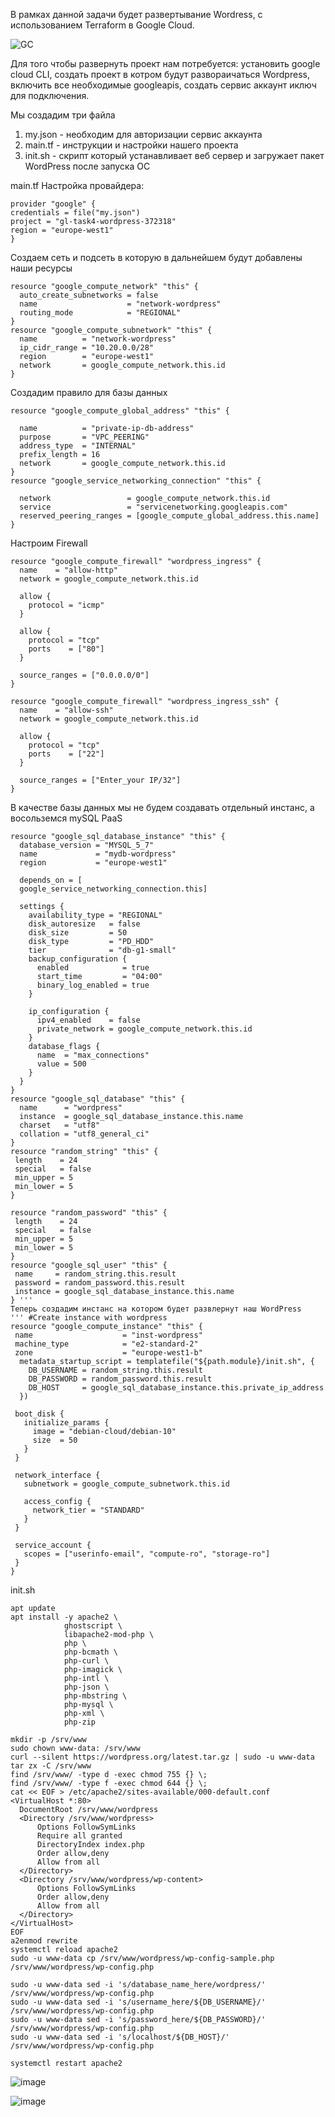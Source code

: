В рамках данной задачи будет развертывание Wordress, с использованием Terraform в Google Cloud.


![GC](https://user-images.githubusercontent.com/85619391/209127572-6b34c0fc-38ac-4273-8a9b-ef7088987276.png)

Для того чтобы развернуть проект нам потребуется:
установить google cloud CLI, создать проект в котром будут развораичаться Wordpress, включить все необходимые googleapis, создать сервис аккаунт иключ для подключения.

Мы создадим три файла
1. my.json - необходим для авторизации сервис аккаунта
2. main.tf - инструкции и настройки нашего проекта
3. init.sh - скрипт который устанавливает веб сервер и загружает пакет WordPress после запуска ОС

main.tf
Настройка провайдера:

```
provider "google" {
credentials = file("my.json") 
project = "gl-task4-wordpress-372318"
region = "europe-west1"
} 
```

Создаем сеть и подсеть в которую в дальнейшем будут добавлены наши ресурсы

```
resource "google_compute_network" "this" {
  auto_create_subnetworks = false
  name                    = "network-wordpress"
  routing_mode            = "REGIONAL"
}
resource "google_compute_subnetwork" "this" {
  name          = "network-wordpress"
  ip_cidr_range = "10.20.0.0/28"
  region        = "europe-west1"
  network       = google_compute_network.this.id
} 
```

Создадим правило для базы данных

```
resource "google_compute_global_address" "this" {

  name          = "private-ip-db-address"
  purpose       = "VPC_PEERING"
  address_type  = "INTERNAL"
  prefix_length = 16
  network       = google_compute_network.this.id
}
resource "google_service_networking_connection" "this" {

  network                 = google_compute_network.this.id
  service                 = "servicenetworking.googleapis.com"
  reserved_peering_ranges = [google_compute_global_address.this.name]
} 
```

Настроим Firewall

```
resource "google_compute_firewall" "wordpress_ingress" {
  name    = "allow-http"
  network = google_compute_network.this.id

  allow {
    protocol = "icmp"
  }

  allow {
    protocol = "tcp"
    ports    = ["80"]
  }

  source_ranges = ["0.0.0.0/0"]
}

resource "google_compute_firewall" "wordpress_ingress_ssh" {
  name    = "allow-ssh"
  network = google_compute_network.this.id

  allow {
    protocol = "tcp"
    ports    = ["22"]
  }

  source_ranges = ["Enter_your IP/32"]
} 
```

В качестве базы данных мы не будем создавать отдельный инстанс, а восольземся mySQL PaaS

```
resource "google_sql_database_instance" "this" {
  database_version = "MYSQL_5_7"
  name             = "mydb-wordpress"
  region           = "europe-west1"

  depends_on = [
  google_service_networking_connection.this]

  settings {
    availability_type = "REGIONAL"
    disk_autoresize   = false
    disk_size         = 50
    disk_type         = "PD_HDD"
    tier              = "db-g1-small"
    backup_configuration {
      enabled            = true
      start_time         = "04:00"
      binary_log_enabled = true
    }

    ip_configuration {
      ipv4_enabled    = false
      private_network = google_compute_network.this.id
    }
    database_flags {
      name  = "max_connections"
      value = 500
    }
  }
}
resource "google_sql_database" "this" {
  name      = "wordpress"
  instance  = google_sql_database_instance.this.name
  charset   = "utf8"
  collation = "utf8_general_ci"
}
resource "random_string" "this" {
 length    = 24
 special   = false
 min_upper = 5
 min_lower = 5
}

resource "random_password" "this" {
 length    = 24
 special   = false
 min_upper = 5
 min_lower = 5
}
resource "google_sql_user" "this" {
 name     = random_string.this.result
 password = random_password.this.result
 instance = google_sql_database_instance.this.name
} '''
Теперь создадим инстанс на котором будет развлернут наш WordPress
''' #Create instance with wordpress
resource "google_compute_instance" "this" {
 name                    = "inst-wordpress"
 machine_type            = "e2-standard-2"
 zone                    = "europe-west1-b"
  metadata_startup_script = templatefile("${path.module}/init.sh", {
    DB_USERNAME = random_string.this.result
    DB_PASSWORD = random_password.this.result
    DB_HOST     = google_sql_database_instance.this.private_ip_address
  })

 boot_disk {
   initialize_params {
     image = "debian-cloud/debian-10"
     size  = 50
   }
 }

 network_interface {
   subnetwork = google_compute_subnetwork.this.id

   access_config {
     network_tier = "STANDARD"
   }
 }

 service_account {
   scopes = ["userinfo-email", "compute-ro", "storage-ro"]
 }
} 
```

init.sh

```
apt update
apt install -y apache2 \
            ghostscript \
            libapache2-mod-php \
            php \
            php-bcmath \
            php-curl \
            php-imagick \
            php-intl \
            php-json \
            php-mbstring \
            php-mysql \
            php-xml \
            php-zip

mkdir -p /srv/www
sudo chown www-data: /srv/www
curl --silent https://wordpress.org/latest.tar.gz | sudo -u www-data tar zx -C /srv/www
find /srv/www/ -type d -exec chmod 755 {} \;
find /srv/www/ -type f -exec chmod 644 {} \;
cat << EOF > /etc/apache2/sites-available/000-default.conf
<VirtualHost *:80>
  DocumentRoot /srv/www/wordpress
  <Directory /srv/www/wordpress>
      Options FollowSymLinks
      Require all granted
      DirectoryIndex index.php
      Order allow,deny
      Allow from all
  </Directory>
  <Directory /srv/www/wordpress/wp-content>
      Options FollowSymLinks
      Order allow,deny
      Allow from all
  </Directory>
</VirtualHost>
EOF
a2enmod rewrite
systemctl reload apache2
sudo -u www-data cp /srv/www/wordpress/wp-config-sample.php /srv/www/wordpress/wp-config.php

sudo -u www-data sed -i 's/database_name_here/wordpress/' /srv/www/wordpress/wp-config.php
sudo -u www-data sed -i 's/username_here/${DB_USERNAME}/' /srv/www/wordpress/wp-config.php
sudo -u www-data sed -i 's/password_here/${DB_PASSWORD}/' /srv/www/wordpress/wp-config.php
sudo -u www-data sed -i 's/localhost/${DB_HOST}/' /srv/www/wordpress/wp-config.php

systemctl restart apache2 
```

![image](https://user-images.githubusercontent.com/85619391/209150199-8d8259a7-6f58-45f1-a8a5-087642c809f4.png)

![image](https://user-images.githubusercontent.com/85619391/209150320-56bf5eb5-b557-491e-9bd0-c89b799265a7.png)

